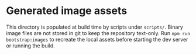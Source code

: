 # Generated image assets

This directory is populated at build time by scripts under `scripts/`. Binary image files are not stored in git to keep the repository text-only. Run `npm run bootstrap:images` to recreate the local assets before starting the dev server or running the build.

